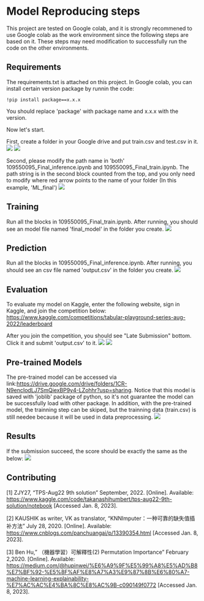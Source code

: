 # Model Reproducing steps

This project are tested on Google colab, and it is strongly recommened to use Google colab as the work environment since the following steps are based on it. These steps may need modification to successfully run the code on the other environments.

## Requirements

The requirements.txt is attached on this project. In Google colab, you can install certain version package by runnin the code:
```ddd
!pip install package==x.x.x
```
You should replace 'package' with package name and x.x.x with the version.

Now let's start.

First, create a folder in your Google drive and put train.csv and test.csv in it.
![](https://i.imgur.com/zCgEdle.jpg)
![](https://i.imgur.com/qcql2Qm.jpg)

Second, please modify the path name in 'both' 109550095_Final_inference.ipynb and 109550095_Final_train.ipynb. The path string is in the second block counted from the top, and you only need to modify where red arrow points to the name of your folder (In this example, 'ML_final')
![](https://i.imgur.com/Ddezz5n.jpg)

## Training

Run all the blocks in 109550095_Final_train.ipynb. After running, you should see an model file named 'final_model' in the folder you create.
![](https://i.imgur.com/yDGxAIy.jpg)

## Prediction

Run all the blocks in 109550095_Final_inference.ipynb. After running, you should see an csv file named 'output.csv' in the folder you create.
![](https://i.imgur.com/HLzfuHl.jpg)

## Evaluation

To evaluate my model on Kaggle, enter the following website, sign in Kaggle, and join the competition below:
https://www.kaggle.com/competitions/tabular-playground-series-aug-2022/leaderboard

After you join the competition, you should see "Late Submission" bottom. Click it and submit 'output.csv' to it.
![](https://i.imgur.com/QchSVOB.jpg)
![](https://i.imgur.com/gFZc2Ph.jpg)




## Pre-trained Models

The pre-trained model can be accessed via link:https://drive.google.com/drive/folders/1CR-N9encIodLJ7SmQiexBP9y4-LZohhr?usp=sharing. Notice that this model is saved with 'joblib' package of python, so it's not guarantee the model can be successfully load with other package. In addition, with the pre-trained model, the trainning step can be skiped, but the trainning data (train.csv) is still needee because it will be used in data preprocessing.
![](https://i.imgur.com/g4m5wnp.jpg)

## Results

If the submission succeed, the score should be exactly the same as the below:
![](https://i.imgur.com/EyC8gZs.jpg)


## Contributing

[1] ZJY27, “TPS-Aug22 9th solution” September, 2022. [Online]. 
Available: https://www.kaggle.com/code/takanashihumbert/tps-aug22-9th-solution/notebook [Accessed Jan. 8, 2023].

[2] KAUSHIK as writer, VK as translator, “KNNImputer：一种可靠的缺失值插补方法” July 28, 2020. [Online].
Available: https://www.cnblogs.com/panchuangai/p/13390354.html [Accessed Jan. 8, 2023].

[3] Ben Hu,” （機器學習）可解釋性(2) Permutation Importance” February 2,2020. [Online].
Available: https://medium.com/@hupinwei/%E6%A9%9F%E5%99%A8%E5%AD%B8%E7%BF%92-%E5%8F%AF%E8%A7%A3%E9%87%8B%E6%80%A7-machine-learning-explainability-%E7%AC%AC%E4%BA%8C%E8%AC%9B-c090149f0772 [Accessed Jan. 8, 2023].
